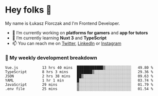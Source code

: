 # Hey folks 👋

My name is Łukasz Florczak and I'm Frontend Developer. 

- 🔭 I’m currently working on **platforms for gamers** and **app for tutors**
- 🌱 I’m currently learning **Nuxt 3** and **TypeScript**
- 📫 You can reach me on [Twitter](https://twitter.com/lukaszflorczak), [LinkedIn](https://pl.linkedin.com/in/lukasz-florczak) or [Instagram](https://instagram.com/lukaszflorczak)


### 🧮 My weekly development breakdown

<!--START_SECTION:waka-->

```text
Vue.js           13 hrs 40 mins  ████████████▒░░░░░░░░░░░░   49.80 %
TypeScript       8 hrs 3 mins    ███████▒░░░░░░░░░░░░░░░░░   29.36 %
JSON             2 hrs 38 mins   ██▒░░░░░░░░░░░░░░░░░░░░░░   09.63 %
YAML             1 hr 1 min      █░░░░░░░░░░░░░░░░░░░░░░░░   03.74 %
JavaScript       29 mins         ▒░░░░░░░░░░░░░░░░░░░░░░░░   01.79 %
.env file        25 mins         ▒░░░░░░░░░░░░░░░░░░░░░░░░   01.54 %
```

<!--END_SECTION:waka-->

<!--
**lukaszflorczak/lukaszflorczak** is a ✨ _special_ ✨ repository because its `README.md` (this file) appears on your GitHub profile.

Here are some ideas to get you started:

- 🔭 I’m currently working on ...
- 🌱 I’m currently learning ...
- 👯 I’m looking to collaborate on ...
- 🤔 I’m looking for help with ...
- 💬 Ask me about ...
- 📫 How to reach me: ...
- 😄 Pronouns: ...
- ⚡ Fun fact: ...
-->
